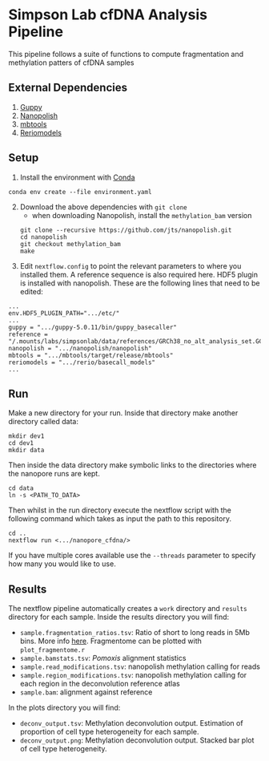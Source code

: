 # Simpson Lab cfDNA Analysis Pipeline
This pipeline follows a suite of functions to compute fragmentation and methylation patters of cfDNA samples

## External Dependencies
1. [Guppy](https://nanoporetech.com/nanopore-sequencing-data-analysis)
2. [Nanopolish](https://github.com/jts/nanopolish)
3. [mbtools](https://github.com/jts/mbtools)
4. [Reriomodels](https://github.com/nanoporetech/rerio)

## Setup
1. Install the environment with [Conda](https://docs.conda.io/en/latest/miniconda.html)
```
conda env create --file environment.yaml
```
2. Download the above dependencies with `git clone`
	- when downloading Nanopolish, install the `methylation_bam` version
	```
	git clone --recursive https://github.com/jts/nanopolish.git
	cd nanopolish
	git checkout methylation_bam
	make
	```
3. Edit `nextflow.config` to point the relevant parameters to where you installed them. A reference sequence is also required here. HDF5 plugin is installed with nanopolish. These are the following lines that need to be edited:
```
...
env.HDF5_PLUGIN_PATH=".../etc/"
...
guppy = ".../guppy-5.0.11/bin/guppy_basecaller"
reference = "/.mounts/labs/simpsonlab/data/references/GRCh38_no_alt_analysis_set.GCA_000001405.15.fna"
nanopolish = ".../nanopolish/nanopolish"
mbtools = ".../mbtools/target/release/mbtools"
reriomodels = ".../rerio/basecall_models"
...
```

## Run
Make a new directory for your run. Inside that directory make another directory called data:
```
mkdir dev1
cd dev1
mkdir data
```
Then inside the data directory make symbolic links to the directories where the nanopore runs are kept.
```
cd data
ln -s <PATH_TO_DATA>
```
Then whilst in the run directory execute the nextflow script with the following command which takes as input the path to this repository.
```
cd ..
nextflow run <.../nanopore_cfdna/>
```
If you have multiple cores available use the `--threads` parameter to specify how many you would like to use.

## Results
The nextflow pipeline automatically creates a `work` directory and `results` directory for each sample. Inside the results directory you will find:
- `sample.fragmentation_ratios.tsv`: Ratio of short to long reads in 5Mb bins. More info [here](https://www.nature.com/articles/s41467-021-24994-w). Fragmentome can be plotted with `plot_fragmentome.r`
- `sample.bamstats.tsv`: *Pomoxis* alignment statistics
- `sample.read_modifications.tsv`: nanopolish methylation calling for reads
- `sample.region_modifications.tsv`: nanopolish methylation calling for each region in the deconvolution reference atlas
- `sample.bam`: alignment against reference

In the plots directory you will find:
- `deconv_output.tsv`: Methylation deconvolution output. Estimation of proportion of cell type heterogeneity for each sample.
- `deconv_output.png`: Methylation deconvolution output. Stacked bar plot of cell type heterogeneity.

